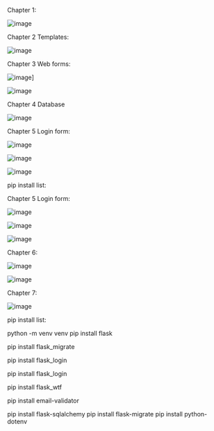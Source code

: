 Chapter 1:

![image](https://github.com/JeanMario20/FlaskSigsa/assets/77745930/a9c150c2-e390-462f-b637-8dda896b1212)

Chapter 2 Templates:

![image](https://github.com/JeanMario20/FlaskSigsa/assets/77745930/4dbe8aed-c904-42eb-b5d0-96784f72b780)

Chapter 3 Web forms:

![image](https://github.com/JeanMario20/FlaskSigsa/assets/77745930/1365323b-20f6-47aa-9a1c-009b366412cb)]

![image](https://github.com/JeanMario20/FlaskSigsa/assets/77745930/91975d22-0689-4963-9c74-b72edc89bbce)

Chapter 4 Database

![image](https://github.com/JeanMario20/FlaskSigsa/assets/77745930/b0e5de17-167a-4e65-a078-4c3edfcbc63b)

Chapter 5 Login form:

![image](https://github.com/JeanMario20/FlaskSigsa/assets/77745930/f3d1c754-3954-4438-a294-7f6d99230bb6)

![image](https://github.com/JeanMario20/FlaskSigsa/assets/77745930/e672e376-5637-44a3-87b4-0fb877b17061)

![image](https://github.com/JeanMario20/FlaskSigsa/assets/77745930/d01f748e-6fc1-407c-b622-f4c2c7ce4222)


pip install list:

Chapter 5 Login form:

![image](https://github.com/JeanMario20/FlaskSigsa/assets/77745930/f3d1c754-3954-4438-a294-7f6d99230bb6)

![image](https://github.com/JeanMario20/FlaskSigsa/assets/77745930/e672e376-5637-44a3-87b4-0fb877b17061)

![image](https://github.com/JeanMario20/FlaskSigsa/assets/77745930/d01f748e-6fc1-407c-b622-f4c2c7ce4222)

Chapter 6: 

![image](https://github.com/JeanMario20/FlaskSigsa/assets/77745930/44bc63ea-5ce6-4947-b19a-15e98362dad1)

![image](https://github.com/JeanMario20/FlaskSigsa/assets/77745930/1d4dd371-219d-4a9a-aecb-e58f508bf99c)

Chapter 7:

![image](https://github.com/JeanMario20/FlaskSigsa/assets/77745930/05977021-808a-4227-80a3-edc56add140a)

pip install list:

python -m venv venv
pip install flask

pip install flask_migrate

pip install flask_login

pip install flask_login

pip install flask_wtf


pip install email-validator

pip install flask-sqlalchemy
pip install flask-migrate
pip install python-dotenv
